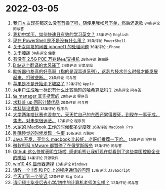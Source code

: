 # 2022-03-05

1. [我们 v 友现在都这么没有节操了吗，随便用我帐号下单，然后还退款](https://www.v2ex.com/t/838139) `84条评论` `问与答`
1. [我初中学历，如何快速且有效的学习英文？](https://www.v2ex.com/t/838146) `35条评论` `English`
1. [现在 PowerShell 是不是没有什么用？](https://www.v2ex.com/t/838173) `35条评论` `PowerShell`
1. [关于女朋友的闲置 iphone11 的处理问题](https://www.v2ex.com/t/838160) `30条评论` `iPhone`
1. [关于腰痛](https://www.v2ex.com/t/838137) `30条评论` `健康`
1. [有没有 2.5G POE 万兆路由/交换机](https://www.v2ex.com/t/838130) `28条评论` `路由器`
1. [B 站这个翻译的太风骚了](https://www.v2ex.com/t/838270) `24条评论` `分享发现`
1. [助听器价格真的好高啊（指的是深耳道系列），这芯片技术什么时候才能发展起来，打破垄断。](https://www.v2ex.com/t/838129) `23条评论` `问与答`
1. [苹果是不是开始走下坡路了](https://www.v2ex.com/t/838254) `22条评论` `Apple`
1. [为用户生成唯一标识有什么比较简短的哈希算法吗？](https://www.v2ex.com/t/838233) `20条评论` `问与答`
1. [做 manager 其实挺累的](https://www.v2ex.com/t/838214) `20条评论` `程序员`
1. [求科普 up 回形针替代品](https://www.v2ex.com/t/838223) `20条评论` `问与答`
1. [本科毕设求助](https://www.v2ex.com/t/838227) `18条评论` `程序员`
1. [大学两年啥比赛也没参加，天天忙自己的东西还累得要死，到现在一事无成。焦虑，对未来很迷茫。](https://www.v2ex.com/t/838205) `17条评论` `程序员`
1. [大家的 MacBook 工作的时候都多少度呀](https://www.v2ex.com/t/838198) `16条评论` `MacBook Pro`
1. [昨晚睡觉的时候发现一件事](https://www.v2ex.com/t/838170) `16条评论` `互联网`
1. [Java 开发，买什么 macbook 比较好，老哥们推荐一下哈。](https://www.v2ex.com/t/838265) `15条评论` `程序员`
1. [微软思科 VMware 都暂停了在俄罗斯服务](https://www.v2ex.com/t/838113) `15条评论` `问与答`
1. [Github 这么快就表明立场啦, 感谢毛熊让我们现在就看到了这些美国控股企业的嘴脸](https://www.v2ex.com/t/838222) `14条评论` `开源软件`
1. [win10 4K 显示器选择](https://www.v2ex.com/t/838187) `13条评论` `Windows`
1. [请教一个 H5 和 PC 上的程序通讯的问题](https://www.v2ex.com/t/838119) `13条评论` `JavaScript`
1. [今天听到一个笑话](https://www.v2ex.com/t/838166) `12条评论` `Big Data`
1. [请问硕士毕业后去小学/初中的计算机老师怎么样？](https://www.v2ex.com/t/838161) `12条评论` `问与答`
